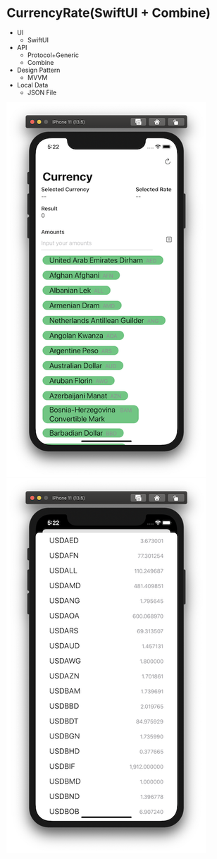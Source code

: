 # CurrencyRate(SwiftUI + Combine)

* UI 
	* SwiftUI
* API
	* Protocol+Generic
	* Combine
* Design Pattern
	* MVVM
* Local Data
	* JSON File

![image](ScreenShot/1.png)
![image](ScreenShot/2.png)